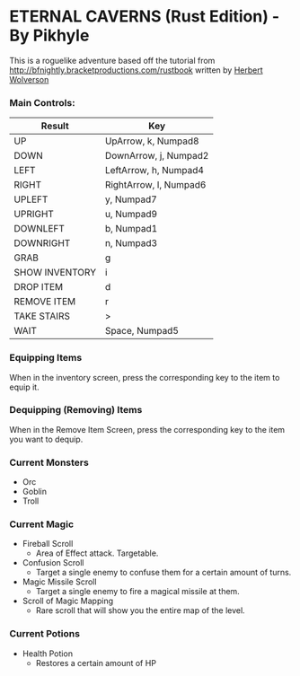 # ETERNAL CAVERNS (Rust Edition) - By Pikhyle

This is a roguelike adventure based off the tutorial from http://bfnightly.bracketproductions.com/rustbook
written by [Herbert Wolverson](https://github.com/thebracket)

### Main Controls:
| Result        | Key                   |
|---------------|-----------------------|
| UP            | UpArrow, k, Numpad8   |
| DOWN          | DownArrow, j, Numpad2 |
| LEFT          | LeftArrow, h, Numpad4 |
| RIGHT         | RightArrow, l, Numpad6|
| UPLEFT        | y, Numpad7            |
| UPRIGHT       | u, Numpad9            |
| DOWNLEFT      | b, Numpad1            |
| DOWNRIGHT     | n, Numpad3            |
| GRAB          | g                     |
| SHOW INVENTORY| i                     |
| DROP ITEM     | d                     |
| REMOVE ITEM   | r                     |
| TAKE STAIRS   | >                     |
| WAIT          | Space, Numpad5        |

### Equipping Items
When in the inventory screen, press the corresponding key to the item to equip it. 

### Dequipping (Removing) Items
When in the Remove Item Screen, press the corresponding key to the item you want to dequip.

### Current Monsters
- Orc
- Goblin
- Troll

### Current Magic
- Fireball Scroll
    - Area of Effect attack. Targetable.
- Confusion Scroll
    - Target a single enemy to confuse them for a certain amount of turns.
- Magic Missile Scroll
    - Target a single enemy to fire a magical missile at them.
- Scroll of Magic Mapping
    - Rare scroll that will show you the entire map of the level.
    
### Current Potions
- Health Potion
    - Restores a certain amount of HP
